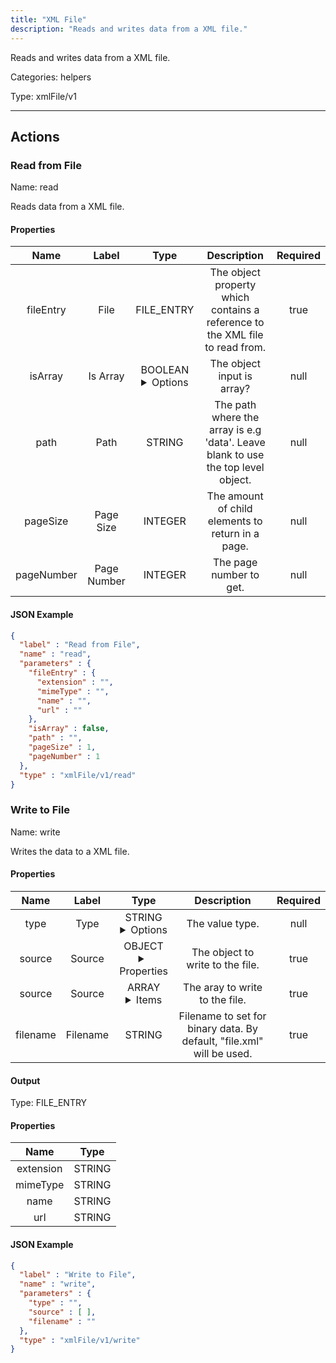 ```yaml
---
title: "XML File"
description: "Reads and writes data from a XML file."
---
```


Reads and writes data from a XML file.


Categories: helpers


Type: xmlFile/v1

<hr />




## Actions


### Read from File
Name: read

Reads data from a XML file.

#### Properties

|      Name       |      Label     |     Type     |     Description     | Required |
|:---------------:|:--------------:|:------------:|:-------------------:|:--------:|
| fileEntry | File | FILE_ENTRY | The object property which contains a reference to the XML file to read from. | true |
| isArray | Is Array | BOOLEAN <details> <summary> Options </summary> true, false </details> | The object input is array? | null |
| path | Path | STRING | The path where the array is e.g 'data'. Leave blank to use the top level object. | null |
| pageSize | Page Size | INTEGER | The amount of child elements to return in a page. | null |
| pageNumber | Page Number | INTEGER | The page number to get. | null |


#### JSON Example
```json
{
  "label" : "Read from File",
  "name" : "read",
  "parameters" : {
    "fileEntry" : {
      "extension" : "",
      "mimeType" : "",
      "name" : "",
      "url" : ""
    },
    "isArray" : false,
    "path" : "",
    "pageSize" : 1,
    "pageNumber" : 1
  },
  "type" : "xmlFile/v1/read"
}
```


### Write to File
Name: write

Writes the data to a XML file.

#### Properties

|      Name       |      Label     |     Type     |     Description     | Required |
|:---------------:|:--------------:|:------------:|:-------------------:|:--------:|
| type | Type | STRING <details> <summary> Options </summary> OBJECT, ARRAY </details> | The value type. | null |
| source | Source | OBJECT <details> <summary> Properties </summary> {} </details> | The object to write to the file. | true |
| source | Source | ARRAY <details> <summary> Items </summary> [] </details> | The aray to write to the file. | true |
| filename | Filename | STRING | Filename to set for binary data. By default, "file.xml" will be used. | true |


#### Output



Type: FILE_ENTRY


#### Properties

|     Name     |     Type     |
|:------------:|:------------:|
| extension | STRING |
| mimeType | STRING |
| name | STRING |
| url | STRING |




#### JSON Example
```json
{
  "label" : "Write to File",
  "name" : "write",
  "parameters" : {
    "type" : "",
    "source" : [ ],
    "filename" : ""
  },
  "type" : "xmlFile/v1/write"
}
```




